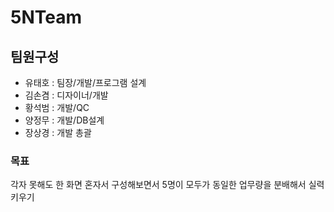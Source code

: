# 5NTeam

## 팀원구성
- 유태호 : 팀장/개발/프로그램 설계
- 김손겸 : 디자이너/개발
- 황석범 : 개발/QC
- 양정무 : 개발/DB설계
- 장상경 : 개발 총괄

### 목표
각자 못해도 한 화면 혼자서 구성해보면서 5명이 모두가 동일한 업무량을 분배해서 실력 키우기


